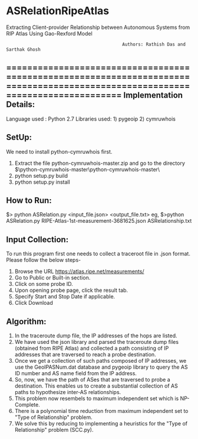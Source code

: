 # ASRelationRipeAtlas
Extracting Client-provider Relationship between Autonomous Systems from RIP Atlas Using Gao-Rexford Model
				
										        Authors: Rathish Das and Sarthak Ghosh
===============================================================================================================================
Implementation Details:
-------------------------------
Language used : Python 2.7
Libraries used: 1) pygeoip
				2) cymruwhois
				

SetUp:
-------------------------------
We need to install python-cymruwhois first.
1) Extract the file python-cymruwhois-master.zip and go to the directory $\python-cymruwhois-master\python-cymruwhois-master\
2) python setup.py build
3) python setup.py install

				
How to Run:
-------------------------------
$> python ASRelation.py <input_file.json>  <output_file.txt>
	eg, $>python ASRelation.py RIPE-Atlas-1st-measurement-3681625.json  ASRelationship.txt
				

Input Collection:
-------------------------------
To run this program first one needs to collect a traceroot file in .json format. Please follow the below steps-

1) Browse the URL https://atlas.ripe.net/measurements/
2) Go to Public or Built-in section.
3) Click on some probe ID.
4) Upon opening probe page, click the result tab.
5) Specify Start and Stop Date if applicable.
6) Click Download 

Algorithm:
-------------------------------
1) In the traceroute dump file, the IP addresses of the hops are listed. 
2) We have used the json library and parsed the traceroute dump files (obtained from RIPE Atlas) 
	and collected a path consisting of IP addresses that are traversed to reach a probe destination.
3) Once we get a collection of such paths composed of IP addresses, we use the GeoIPASNum.dat database
    and pygeoip library to query the AS ID number and AS name field from the IP address.
4) So, now, we have the path of ASes that are traversed to probe a destination. This enables us to create 
	a substantial collection of AS paths to hypothesize inter-AS relationships.
5) This problem now resembels to maximum independent set which is NP-Complete.
6) There is a polynomial time reduction from maximum independent set to "Type of Relationship" problem. 
6) We solve this by reducing to implementing a heuristics for the "Type of Relationship" problem (SCC.py).  

